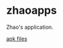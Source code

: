 # zhaoapps
Zhao's application.

[apk files](https://github.com/laozhao1005/zhaoapps/tree/master/apps)